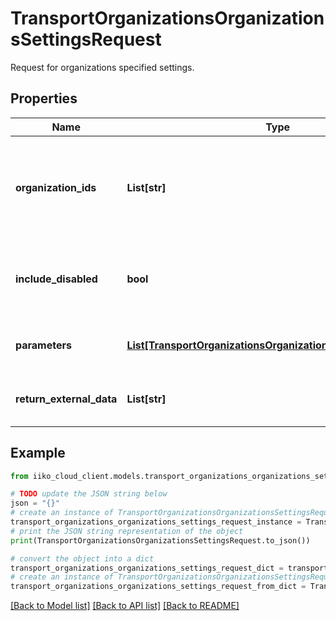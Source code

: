 # TransportOrganizationsOrganizationsSettingsRequest

Request for organizations specified settings.

## Properties

Name | Type | Description | Notes
------------ | ------------- | ------------- | -------------
**organization_ids** | **List[str]** | Organizations IDs which have to be returned. By default - all organizations from apiLogin. | [optional] 
**include_disabled** | **bool** | Attribute that shows that response contains disabled organizations. | [optional] 
**parameters** | [**List[TransportOrganizationsOrganizationSettingsParameters]**](TransportOrganizationsOrganizationSettingsParameters.md) | Parameters of information to be present in response. | [optional] 
**return_external_data** | **List[str]** | External data keys that have to be returned. | [optional] 

## Example

```python
from iiko_cloud_client.models.transport_organizations_organizations_settings_request import TransportOrganizationsOrganizationsSettingsRequest

# TODO update the JSON string below
json = "{}"
# create an instance of TransportOrganizationsOrganizationsSettingsRequest from a JSON string
transport_organizations_organizations_settings_request_instance = TransportOrganizationsOrganizationsSettingsRequest.from_json(json)
# print the JSON string representation of the object
print(TransportOrganizationsOrganizationsSettingsRequest.to_json())

# convert the object into a dict
transport_organizations_organizations_settings_request_dict = transport_organizations_organizations_settings_request_instance.to_dict()
# create an instance of TransportOrganizationsOrganizationsSettingsRequest from a dict
transport_organizations_organizations_settings_request_from_dict = TransportOrganizationsOrganizationsSettingsRequest.from_dict(transport_organizations_organizations_settings_request_dict)
```
[[Back to Model list]](../README.md#documentation-for-models) [[Back to API list]](../README.md#documentation-for-api-endpoints) [[Back to README]](../README.md)


